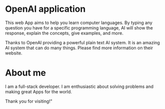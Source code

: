 # OpenAI application

This web App aims to help you learn computer languages. By typing any question you have for a specific programming language, AI will show the response, explain the concepts, give examples, and more. 

Thanks to OpenAI providing a powerful plain text AI system. It is an amazing AI system that can do many things. Please find more information on their website. 

# About me
I am a full-stack developer. I am enthusiastic about solving problems and making great Apps for the world. 

Thank you for visiting!"